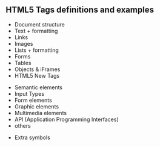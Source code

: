 ## HTML5 Tags definitions and examples

* Document structure
* Text + formatting
* Links
* Images
* Lists + formatting
* Forms
* Tables
* Objects & iFrames
* HTML5 New Tags
- Semantic elements
- Input Types
- Form elements
- Graphic elements
- Multimedia elements
- API (Application Programming Interfaces)
- others
* Extra symbols
